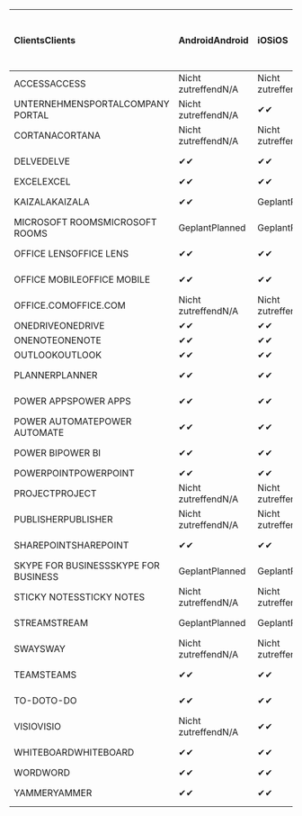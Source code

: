 <!-- This file is generated automatically. Changes made to this file will be overwritten.-->
|<span data-ttu-id="4904b-101">Clients</span><span class="sxs-lookup"><span data-stu-id="4904b-101">Clients</span></span>|<span data-ttu-id="4904b-102">Android</span><span class="sxs-lookup"><span data-stu-id="4904b-102">Android</span></span>|<span data-ttu-id="4904b-103">iOS</span><span class="sxs-lookup"><span data-stu-id="4904b-103">iOS</span></span>|<span data-ttu-id="4904b-104">Mac</span><span class="sxs-lookup"><span data-stu-id="4904b-104">Mac</span></span>|<span data-ttu-id="4904b-105">Windows 10</span><span class="sxs-lookup"><span data-stu-id="4904b-105">Windows 10</span></span><br><span data-ttu-id="4904b-106">Desktop</span><span class="sxs-lookup"><span data-stu-id="4904b-106">Desktop</span></span>|<span data-ttu-id="4904b-107">Windows 10</span><span class="sxs-lookup"><span data-stu-id="4904b-107">Windows 10</span></span><br><span data-ttu-id="4904b-108">Moderne Apps</span><span class="sxs-lookup"><span data-stu-id="4904b-108">Modern Apps</span></span>|
|:-|:-|:-|:-|:-|:-|
|<span data-ttu-id="4904b-109">ACCESS</span><span class="sxs-lookup"><span data-stu-id="4904b-109">ACCESS</span></span>|<span data-ttu-id="4904b-110">Nicht zutreffend</span><span class="sxs-lookup"><span data-stu-id="4904b-110">N/A</span></span>|<span data-ttu-id="4904b-111">Nicht zutreffend</span><span class="sxs-lookup"><span data-stu-id="4904b-111">N/A</span></span>|<span data-ttu-id="4904b-112">Nicht zutreffend</span><span class="sxs-lookup"><span data-stu-id="4904b-112">N/A</span></span>|<span data-ttu-id="4904b-113">✔</span><span class="sxs-lookup"><span data-stu-id="4904b-113">✔</span></span>|<span data-ttu-id="4904b-114">Nicht zutreffend</span><span class="sxs-lookup"><span data-stu-id="4904b-114">N/A</span></span>|
|<span data-ttu-id="4904b-115">UNTERNEHMENSPORTAL</span><span class="sxs-lookup"><span data-stu-id="4904b-115">COMPANY PORTAL</span></span>|<span data-ttu-id="4904b-116">Nicht zutreffend</span><span class="sxs-lookup"><span data-stu-id="4904b-116">N/A</span></span>|<span data-ttu-id="4904b-117">✔</span><span class="sxs-lookup"><span data-stu-id="4904b-117">✔</span></span>|<span data-ttu-id="4904b-118">Geplant</span><span class="sxs-lookup"><span data-stu-id="4904b-118">Planned</span></span>|<span data-ttu-id="4904b-119">Nicht zutreffend</span><span class="sxs-lookup"><span data-stu-id="4904b-119">N/A</span></span>|<span data-ttu-id="4904b-120">✔</span><span class="sxs-lookup"><span data-stu-id="4904b-120">✔</span></span>|
|<span data-ttu-id="4904b-121">CORTANA</span><span class="sxs-lookup"><span data-stu-id="4904b-121">CORTANA</span></span>|<span data-ttu-id="4904b-122">Nicht zutreffend</span><span class="sxs-lookup"><span data-stu-id="4904b-122">N/A</span></span>|<span data-ttu-id="4904b-123">Nicht zutreffend</span><span class="sxs-lookup"><span data-stu-id="4904b-123">N/A</span></span>|<span data-ttu-id="4904b-124">Nicht zutreffend</span><span class="sxs-lookup"><span data-stu-id="4904b-124">N/A</span></span>|<span data-ttu-id="4904b-125">Nicht zutreffend</span><span class="sxs-lookup"><span data-stu-id="4904b-125">N/A</span></span>|<span data-ttu-id="4904b-126">✔</span><span class="sxs-lookup"><span data-stu-id="4904b-126">✔</span></span>|
|<span data-ttu-id="4904b-127">DELVE</span><span class="sxs-lookup"><span data-stu-id="4904b-127">DELVE</span></span>|<span data-ttu-id="4904b-128">✔</span><span class="sxs-lookup"><span data-stu-id="4904b-128">✔</span></span>|<span data-ttu-id="4904b-129">✔</span><span class="sxs-lookup"><span data-stu-id="4904b-129">✔</span></span>|<span data-ttu-id="4904b-130">Nicht zutreffend</span><span class="sxs-lookup"><span data-stu-id="4904b-130">N/A</span></span>|<span data-ttu-id="4904b-131">Nicht zutreffend</span><span class="sxs-lookup"><span data-stu-id="4904b-131">N/A</span></span>|<span data-ttu-id="4904b-132">Nicht zutreffend</span><span class="sxs-lookup"><span data-stu-id="4904b-132">N/A</span></span>|
|<span data-ttu-id="4904b-133">EXCEL</span><span class="sxs-lookup"><span data-stu-id="4904b-133">EXCEL</span></span>|<span data-ttu-id="4904b-134">✔</span><span class="sxs-lookup"><span data-stu-id="4904b-134">✔</span></span>|<span data-ttu-id="4904b-135">✔</span><span class="sxs-lookup"><span data-stu-id="4904b-135">✔</span></span>|<span data-ttu-id="4904b-136">✔</span><span class="sxs-lookup"><span data-stu-id="4904b-136">✔</span></span>|<span data-ttu-id="4904b-137">✔</span><span class="sxs-lookup"><span data-stu-id="4904b-137">✔</span></span>|<span data-ttu-id="4904b-138">✔</span><span class="sxs-lookup"><span data-stu-id="4904b-138">✔</span></span>|
|<span data-ttu-id="4904b-139">KAIZALA</span><span class="sxs-lookup"><span data-stu-id="4904b-139">KAIZALA</span></span>|<span data-ttu-id="4904b-140">✔</span><span class="sxs-lookup"><span data-stu-id="4904b-140">✔</span></span>|<span data-ttu-id="4904b-141">Geplant</span><span class="sxs-lookup"><span data-stu-id="4904b-141">Planned</span></span>|<span data-ttu-id="4904b-142">Nicht zutreffend</span><span class="sxs-lookup"><span data-stu-id="4904b-142">N/A</span></span>|<span data-ttu-id="4904b-143">Nicht zutreffend</span><span class="sxs-lookup"><span data-stu-id="4904b-143">N/A</span></span>|<span data-ttu-id="4904b-144">Nicht zutreffend</span><span class="sxs-lookup"><span data-stu-id="4904b-144">N/A</span></span>|
|<span data-ttu-id="4904b-145">MICROSOFT ROOMS</span><span class="sxs-lookup"><span data-stu-id="4904b-145">MICROSOFT ROOMS</span></span>|<span data-ttu-id="4904b-146">Geplant</span><span class="sxs-lookup"><span data-stu-id="4904b-146">Planned</span></span>|<span data-ttu-id="4904b-147">Geplant</span><span class="sxs-lookup"><span data-stu-id="4904b-147">Planned</span></span>|<span data-ttu-id="4904b-148">Nicht zutreffend</span><span class="sxs-lookup"><span data-stu-id="4904b-148">N/A</span></span>|<span data-ttu-id="4904b-149">Nicht zutreffend</span><span class="sxs-lookup"><span data-stu-id="4904b-149">N/A</span></span>|<span data-ttu-id="4904b-150">Nicht zutreffend</span><span class="sxs-lookup"><span data-stu-id="4904b-150">N/A</span></span>|
|<span data-ttu-id="4904b-151">OFFICE LENS</span><span class="sxs-lookup"><span data-stu-id="4904b-151">OFFICE LENS</span></span>|<span data-ttu-id="4904b-152">✔</span><span class="sxs-lookup"><span data-stu-id="4904b-152">✔</span></span>|<span data-ttu-id="4904b-153">✔</span><span class="sxs-lookup"><span data-stu-id="4904b-153">✔</span></span>|<span data-ttu-id="4904b-154">Nicht zutreffend</span><span class="sxs-lookup"><span data-stu-id="4904b-154">N/A</span></span>|<span data-ttu-id="4904b-155">Nicht zutreffend</span><span class="sxs-lookup"><span data-stu-id="4904b-155">N/A</span></span>|<span data-ttu-id="4904b-156">Nicht zutreffend</span><span class="sxs-lookup"><span data-stu-id="4904b-156">N/A</span></span>|
|<span data-ttu-id="4904b-157">OFFICE MOBILE</span><span class="sxs-lookup"><span data-stu-id="4904b-157">OFFICE MOBILE</span></span>|<span data-ttu-id="4904b-158">✔</span><span class="sxs-lookup"><span data-stu-id="4904b-158">✔</span></span>|<span data-ttu-id="4904b-159">✔</span><span class="sxs-lookup"><span data-stu-id="4904b-159">✔</span></span>|<span data-ttu-id="4904b-160">Nicht zutreffend</span><span class="sxs-lookup"><span data-stu-id="4904b-160">N/A</span></span>|<span data-ttu-id="4904b-161">Nicht zutreffend</span><span class="sxs-lookup"><span data-stu-id="4904b-161">N/A</span></span>|<span data-ttu-id="4904b-162">Nicht zutreffend</span><span class="sxs-lookup"><span data-stu-id="4904b-162">N/A</span></span>|
|<span data-ttu-id="4904b-163">OFFICE.COM</span><span class="sxs-lookup"><span data-stu-id="4904b-163">OFFICE.COM</span></span>|<span data-ttu-id="4904b-164">Nicht zutreffend</span><span class="sxs-lookup"><span data-stu-id="4904b-164">N/A</span></span>|<span data-ttu-id="4904b-165">Nicht zutreffend</span><span class="sxs-lookup"><span data-stu-id="4904b-165">N/A</span></span>|<span data-ttu-id="4904b-166">Nicht zutreffend</span><span class="sxs-lookup"><span data-stu-id="4904b-166">N/A</span></span>|<span data-ttu-id="4904b-167">Nicht zutreffend</span><span class="sxs-lookup"><span data-stu-id="4904b-167">N/A</span></span>|<span data-ttu-id="4904b-168">✔</span><span class="sxs-lookup"><span data-stu-id="4904b-168">✔</span></span>|
|<span data-ttu-id="4904b-169">ONEDRIVE</span><span class="sxs-lookup"><span data-stu-id="4904b-169">ONEDRIVE</span></span>|<span data-ttu-id="4904b-170">✔</span><span class="sxs-lookup"><span data-stu-id="4904b-170">✔</span></span>|<span data-ttu-id="4904b-171">✔</span><span class="sxs-lookup"><span data-stu-id="4904b-171">✔</span></span>|<span data-ttu-id="4904b-172">Geplant</span><span class="sxs-lookup"><span data-stu-id="4904b-172">Planned</span></span>|<span data-ttu-id="4904b-173">✔</span><span class="sxs-lookup"><span data-stu-id="4904b-173">✔</span></span>|<span data-ttu-id="4904b-174">✔</span><span class="sxs-lookup"><span data-stu-id="4904b-174">✔</span></span>|
|<span data-ttu-id="4904b-175">ONENOTE</span><span class="sxs-lookup"><span data-stu-id="4904b-175">ONENOTE</span></span>|<span data-ttu-id="4904b-176">✔</span><span class="sxs-lookup"><span data-stu-id="4904b-176">✔</span></span>|<span data-ttu-id="4904b-177">✔</span><span class="sxs-lookup"><span data-stu-id="4904b-177">✔</span></span>|<span data-ttu-id="4904b-178">✔</span><span class="sxs-lookup"><span data-stu-id="4904b-178">✔</span></span>|<span data-ttu-id="4904b-179">Geplant</span><span class="sxs-lookup"><span data-stu-id="4904b-179">Planned</span></span>|<span data-ttu-id="4904b-180">✔</span><span class="sxs-lookup"><span data-stu-id="4904b-180">✔</span></span>|
|<span data-ttu-id="4904b-181">OUTLOOK</span><span class="sxs-lookup"><span data-stu-id="4904b-181">OUTLOOK</span></span>|<span data-ttu-id="4904b-182">✔</span><span class="sxs-lookup"><span data-stu-id="4904b-182">✔</span></span>|<span data-ttu-id="4904b-183">✔</span><span class="sxs-lookup"><span data-stu-id="4904b-183">✔</span></span>|<span data-ttu-id="4904b-184">✔</span><span class="sxs-lookup"><span data-stu-id="4904b-184">✔</span></span>|<span data-ttu-id="4904b-185">✔</span><span class="sxs-lookup"><span data-stu-id="4904b-185">✔</span></span>|<span data-ttu-id="4904b-186">✔</span><span class="sxs-lookup"><span data-stu-id="4904b-186">✔</span></span>|
|<span data-ttu-id="4904b-187">PLANNER</span><span class="sxs-lookup"><span data-stu-id="4904b-187">PLANNER</span></span>|<span data-ttu-id="4904b-188">✔</span><span class="sxs-lookup"><span data-stu-id="4904b-188">✔</span></span>|<span data-ttu-id="4904b-189">✔</span><span class="sxs-lookup"><span data-stu-id="4904b-189">✔</span></span>|<span data-ttu-id="4904b-190">Nicht zutreffend</span><span class="sxs-lookup"><span data-stu-id="4904b-190">N/A</span></span>|<span data-ttu-id="4904b-191">Nicht zutreffend</span><span class="sxs-lookup"><span data-stu-id="4904b-191">N/A</span></span>|<span data-ttu-id="4904b-192">Nicht zutreffend</span><span class="sxs-lookup"><span data-stu-id="4904b-192">N/A</span></span>|
|<span data-ttu-id="4904b-193">POWER APPS</span><span class="sxs-lookup"><span data-stu-id="4904b-193">POWER APPS</span></span>|<span data-ttu-id="4904b-194">✔</span><span class="sxs-lookup"><span data-stu-id="4904b-194">✔</span></span>|<span data-ttu-id="4904b-195">✔</span><span class="sxs-lookup"><span data-stu-id="4904b-195">✔</span></span>|<span data-ttu-id="4904b-196">Nicht zutreffend</span><span class="sxs-lookup"><span data-stu-id="4904b-196">N/A</span></span>|<span data-ttu-id="4904b-197">Nicht zutreffend</span><span class="sxs-lookup"><span data-stu-id="4904b-197">N/A</span></span>|<span data-ttu-id="4904b-198">Geplant</span><span class="sxs-lookup"><span data-stu-id="4904b-198">Planned</span></span>|
|<span data-ttu-id="4904b-199">POWER AUTOMATE</span><span class="sxs-lookup"><span data-stu-id="4904b-199">POWER AUTOMATE</span></span>|<span data-ttu-id="4904b-200">✔</span><span class="sxs-lookup"><span data-stu-id="4904b-200">✔</span></span>|<span data-ttu-id="4904b-201">✔</span><span class="sxs-lookup"><span data-stu-id="4904b-201">✔</span></span>|<span data-ttu-id="4904b-202">Nicht zutreffend</span><span class="sxs-lookup"><span data-stu-id="4904b-202">N/A</span></span>|<span data-ttu-id="4904b-203">Nicht zutreffend</span><span class="sxs-lookup"><span data-stu-id="4904b-203">N/A</span></span>|<span data-ttu-id="4904b-204">Nicht zutreffend</span><span class="sxs-lookup"><span data-stu-id="4904b-204">N/A</span></span>|
|<span data-ttu-id="4904b-205">POWER BI</span><span class="sxs-lookup"><span data-stu-id="4904b-205">POWER BI</span></span>|<span data-ttu-id="4904b-206">✔</span><span class="sxs-lookup"><span data-stu-id="4904b-206">✔</span></span>|<span data-ttu-id="4904b-207">✔</span><span class="sxs-lookup"><span data-stu-id="4904b-207">✔</span></span>|<span data-ttu-id="4904b-208">Nicht zutreffend</span><span class="sxs-lookup"><span data-stu-id="4904b-208">N/A</span></span>|<span data-ttu-id="4904b-209">Geplant</span><span class="sxs-lookup"><span data-stu-id="4904b-209">Planned</span></span>|<span data-ttu-id="4904b-210">✔</span><span class="sxs-lookup"><span data-stu-id="4904b-210">✔</span></span>|
|<span data-ttu-id="4904b-211">POWERPOINT</span><span class="sxs-lookup"><span data-stu-id="4904b-211">POWERPOINT</span></span>|<span data-ttu-id="4904b-212">✔</span><span class="sxs-lookup"><span data-stu-id="4904b-212">✔</span></span>|<span data-ttu-id="4904b-213">✔</span><span class="sxs-lookup"><span data-stu-id="4904b-213">✔</span></span>|<span data-ttu-id="4904b-214">✔</span><span class="sxs-lookup"><span data-stu-id="4904b-214">✔</span></span>|<span data-ttu-id="4904b-215">✔</span><span class="sxs-lookup"><span data-stu-id="4904b-215">✔</span></span>|<span data-ttu-id="4904b-216">✔</span><span class="sxs-lookup"><span data-stu-id="4904b-216">✔</span></span>|
|<span data-ttu-id="4904b-217">PROJECT</span><span class="sxs-lookup"><span data-stu-id="4904b-217">PROJECT</span></span>|<span data-ttu-id="4904b-218">Nicht zutreffend</span><span class="sxs-lookup"><span data-stu-id="4904b-218">N/A</span></span>|<span data-ttu-id="4904b-219">Nicht zutreffend</span><span class="sxs-lookup"><span data-stu-id="4904b-219">N/A</span></span>|<span data-ttu-id="4904b-220">Nicht zutreffend</span><span class="sxs-lookup"><span data-stu-id="4904b-220">N/A</span></span>|<span data-ttu-id="4904b-221">✔</span><span class="sxs-lookup"><span data-stu-id="4904b-221">✔</span></span>|<span data-ttu-id="4904b-222">Nicht zutreffend</span><span class="sxs-lookup"><span data-stu-id="4904b-222">N/A</span></span>|
|<span data-ttu-id="4904b-223">PUBLISHER</span><span class="sxs-lookup"><span data-stu-id="4904b-223">PUBLISHER</span></span>|<span data-ttu-id="4904b-224">Nicht zutreffend</span><span class="sxs-lookup"><span data-stu-id="4904b-224">N/A</span></span>|<span data-ttu-id="4904b-225">Nicht zutreffend</span><span class="sxs-lookup"><span data-stu-id="4904b-225">N/A</span></span>|<span data-ttu-id="4904b-226">Nicht zutreffend</span><span class="sxs-lookup"><span data-stu-id="4904b-226">N/A</span></span>|<span data-ttu-id="4904b-227">✔</span><span class="sxs-lookup"><span data-stu-id="4904b-227">✔</span></span>|<span data-ttu-id="4904b-228">Nicht zutreffend</span><span class="sxs-lookup"><span data-stu-id="4904b-228">N/A</span></span>|
|<span data-ttu-id="4904b-229">SHAREPOINT</span><span class="sxs-lookup"><span data-stu-id="4904b-229">SHAREPOINT</span></span>|<span data-ttu-id="4904b-230">✔</span><span class="sxs-lookup"><span data-stu-id="4904b-230">✔</span></span>|<span data-ttu-id="4904b-231">✔</span><span class="sxs-lookup"><span data-stu-id="4904b-231">✔</span></span>|<span data-ttu-id="4904b-232">Nicht zutreffend</span><span class="sxs-lookup"><span data-stu-id="4904b-232">N/A</span></span>|<span data-ttu-id="4904b-233">Nicht zutreffend</span><span class="sxs-lookup"><span data-stu-id="4904b-233">N/A</span></span>|<span data-ttu-id="4904b-234">Nicht zutreffend</span><span class="sxs-lookup"><span data-stu-id="4904b-234">N/A</span></span>|
|<span data-ttu-id="4904b-235">SKYPE FOR BUSINESS</span><span class="sxs-lookup"><span data-stu-id="4904b-235">SKYPE FOR BUSINESS</span></span>|<span data-ttu-id="4904b-236">Geplant</span><span class="sxs-lookup"><span data-stu-id="4904b-236">Planned</span></span>|<span data-ttu-id="4904b-237">Geplant</span><span class="sxs-lookup"><span data-stu-id="4904b-237">Planned</span></span>|<span data-ttu-id="4904b-238">Nicht zutreffend</span><span class="sxs-lookup"><span data-stu-id="4904b-238">N/A</span></span>|<span data-ttu-id="4904b-239">Nicht zutreffend</span><span class="sxs-lookup"><span data-stu-id="4904b-239">N/A</span></span>|<span data-ttu-id="4904b-240">Nicht zutreffend</span><span class="sxs-lookup"><span data-stu-id="4904b-240">N/A</span></span>|
|<span data-ttu-id="4904b-241">STICKY NOTES</span><span class="sxs-lookup"><span data-stu-id="4904b-241">STICKY NOTES</span></span>|<span data-ttu-id="4904b-242">Nicht zutreffend</span><span class="sxs-lookup"><span data-stu-id="4904b-242">N/A</span></span>|<span data-ttu-id="4904b-243">Nicht zutreffend</span><span class="sxs-lookup"><span data-stu-id="4904b-243">N/A</span></span>|<span data-ttu-id="4904b-244">Nicht zutreffend</span><span class="sxs-lookup"><span data-stu-id="4904b-244">N/A</span></span>|<span data-ttu-id="4904b-245">Nicht zutreffend</span><span class="sxs-lookup"><span data-stu-id="4904b-245">N/A</span></span>|<span data-ttu-id="4904b-246">✔</span><span class="sxs-lookup"><span data-stu-id="4904b-246">✔</span></span>|
|<span data-ttu-id="4904b-247">STREAM</span><span class="sxs-lookup"><span data-stu-id="4904b-247">STREAM</span></span>|<span data-ttu-id="4904b-248">Geplant</span><span class="sxs-lookup"><span data-stu-id="4904b-248">Planned</span></span>|<span data-ttu-id="4904b-249">Geplant</span><span class="sxs-lookup"><span data-stu-id="4904b-249">Planned</span></span>|<span data-ttu-id="4904b-250">Nicht zutreffend</span><span class="sxs-lookup"><span data-stu-id="4904b-250">N/A</span></span>|<span data-ttu-id="4904b-251">Nicht zutreffend</span><span class="sxs-lookup"><span data-stu-id="4904b-251">N/A</span></span>|<span data-ttu-id="4904b-252">Nicht zutreffend</span><span class="sxs-lookup"><span data-stu-id="4904b-252">N/A</span></span>|
|<span data-ttu-id="4904b-253">SWAY</span><span class="sxs-lookup"><span data-stu-id="4904b-253">SWAY</span></span>|<span data-ttu-id="4904b-254">Nicht zutreffend</span><span class="sxs-lookup"><span data-stu-id="4904b-254">N/A</span></span>|<span data-ttu-id="4904b-255">Nicht zutreffend</span><span class="sxs-lookup"><span data-stu-id="4904b-255">N/A</span></span>|<span data-ttu-id="4904b-256">Nicht zutreffend</span><span class="sxs-lookup"><span data-stu-id="4904b-256">N/A</span></span>|<span data-ttu-id="4904b-257">Nicht zutreffend</span><span class="sxs-lookup"><span data-stu-id="4904b-257">N/A</span></span>|<span data-ttu-id="4904b-258">✔</span><span class="sxs-lookup"><span data-stu-id="4904b-258">✔</span></span>|
|<span data-ttu-id="4904b-259">TEAMS</span><span class="sxs-lookup"><span data-stu-id="4904b-259">TEAMS</span></span>|<span data-ttu-id="4904b-260">✔</span><span class="sxs-lookup"><span data-stu-id="4904b-260">✔</span></span>|<span data-ttu-id="4904b-261">✔</span><span class="sxs-lookup"><span data-stu-id="4904b-261">✔</span></span>|<span data-ttu-id="4904b-262">✔</span><span class="sxs-lookup"><span data-stu-id="4904b-262">✔</span></span>|<span data-ttu-id="4904b-263">✔</span><span class="sxs-lookup"><span data-stu-id="4904b-263">✔</span></span>|<span data-ttu-id="4904b-264">Nicht zutreffend</span><span class="sxs-lookup"><span data-stu-id="4904b-264">N/A</span></span>|
|<span data-ttu-id="4904b-265">TO-DO</span><span class="sxs-lookup"><span data-stu-id="4904b-265">TO-DO</span></span>|<span data-ttu-id="4904b-266">✔</span><span class="sxs-lookup"><span data-stu-id="4904b-266">✔</span></span>|<span data-ttu-id="4904b-267">✔</span><span class="sxs-lookup"><span data-stu-id="4904b-267">✔</span></span>|<span data-ttu-id="4904b-268">Nicht zutreffend</span><span class="sxs-lookup"><span data-stu-id="4904b-268">N/A</span></span>|<span data-ttu-id="4904b-269">Nicht zutreffend</span><span class="sxs-lookup"><span data-stu-id="4904b-269">N/A</span></span>|<span data-ttu-id="4904b-270">✔</span><span class="sxs-lookup"><span data-stu-id="4904b-270">✔</span></span>|
|<span data-ttu-id="4904b-271">VISIO</span><span class="sxs-lookup"><span data-stu-id="4904b-271">VISIO</span></span>|<span data-ttu-id="4904b-272">Nicht zutreffend</span><span class="sxs-lookup"><span data-stu-id="4904b-272">N/A</span></span>|<span data-ttu-id="4904b-273">✔</span><span class="sxs-lookup"><span data-stu-id="4904b-273">✔</span></span>|<span data-ttu-id="4904b-274">Nicht zutreffend</span><span class="sxs-lookup"><span data-stu-id="4904b-274">N/A</span></span>|<span data-ttu-id="4904b-275">✔</span><span class="sxs-lookup"><span data-stu-id="4904b-275">✔</span></span>|<span data-ttu-id="4904b-276">Nicht zutreffend</span><span class="sxs-lookup"><span data-stu-id="4904b-276">N/A</span></span>|
|<span data-ttu-id="4904b-277">WHITEBOARD</span><span class="sxs-lookup"><span data-stu-id="4904b-277">WHITEBOARD</span></span>|<span data-ttu-id="4904b-278">✔</span><span class="sxs-lookup"><span data-stu-id="4904b-278">✔</span></span>|<span data-ttu-id="4904b-279">✔</span><span class="sxs-lookup"><span data-stu-id="4904b-279">✔</span></span>|<span data-ttu-id="4904b-280">Nicht zutreffend</span><span class="sxs-lookup"><span data-stu-id="4904b-280">N/A</span></span>|<span data-ttu-id="4904b-281">Nicht zutreffend</span><span class="sxs-lookup"><span data-stu-id="4904b-281">N/A</span></span>|<span data-ttu-id="4904b-282">✔</span><span class="sxs-lookup"><span data-stu-id="4904b-282">✔</span></span>|
|<span data-ttu-id="4904b-283">WORD</span><span class="sxs-lookup"><span data-stu-id="4904b-283">WORD</span></span>|<span data-ttu-id="4904b-284">✔</span><span class="sxs-lookup"><span data-stu-id="4904b-284">✔</span></span>|<span data-ttu-id="4904b-285">✔</span><span class="sxs-lookup"><span data-stu-id="4904b-285">✔</span></span>|<span data-ttu-id="4904b-286">✔</span><span class="sxs-lookup"><span data-stu-id="4904b-286">✔</span></span>|<span data-ttu-id="4904b-287">✔</span><span class="sxs-lookup"><span data-stu-id="4904b-287">✔</span></span>|<span data-ttu-id="4904b-288">✔</span><span class="sxs-lookup"><span data-stu-id="4904b-288">✔</span></span>|
|<span data-ttu-id="4904b-289">YAMMER</span><span class="sxs-lookup"><span data-stu-id="4904b-289">YAMMER</span></span>|<span data-ttu-id="4904b-290">✔</span><span class="sxs-lookup"><span data-stu-id="4904b-290">✔</span></span>|<span data-ttu-id="4904b-291">✔</span><span class="sxs-lookup"><span data-stu-id="4904b-291">✔</span></span>|<span data-ttu-id="4904b-292">Nicht zutreffend</span><span class="sxs-lookup"><span data-stu-id="4904b-292">N/A</span></span>|<span data-ttu-id="4904b-293">Geplant</span><span class="sxs-lookup"><span data-stu-id="4904b-293">Planned</span></span>|<span data-ttu-id="4904b-294">–</span><span class="sxs-lookup"><span data-stu-id="4904b-294">N/A</span></span>|
